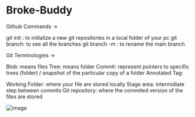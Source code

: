 # Broke-Buddy

Github Commands ->

git init : to initialize a new git repositories in a local folder of your pc
git branch: to see all the branches
git branch -m <name>: to rename the main branch

Git Terminologies -> 

Blob: means files
Tree: means folder
Commit: represent pointers to specific trees (folder) / snapshot of the particular copy of a folder
Annotated Tag:

Working Folder: where your file are stored locally
Stage area: intermidiate step between commits
Git repository: where the commited version of the files are stored

![image](https://github.com/user-attachments/assets/21e2d141-9fd2-4e36-8f0d-9fb69cd4b1ac)


